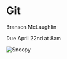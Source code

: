 # Git

Branson McLaughlin<br>

Due April 22nd at 8am<br>

![Snoopy](https://images6.fanpop.com/image/photos/33100000/Snoopy-wallpaper-snoopy-33124746-1024-768.jpg)

